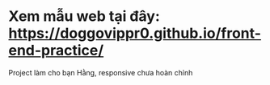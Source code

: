 # Xem mẫu web tại đây: https://doggovippr0.github.io/front-end-practice/
Project làm cho bạn Hằng, responsive chưa hoàn chỉnh 
